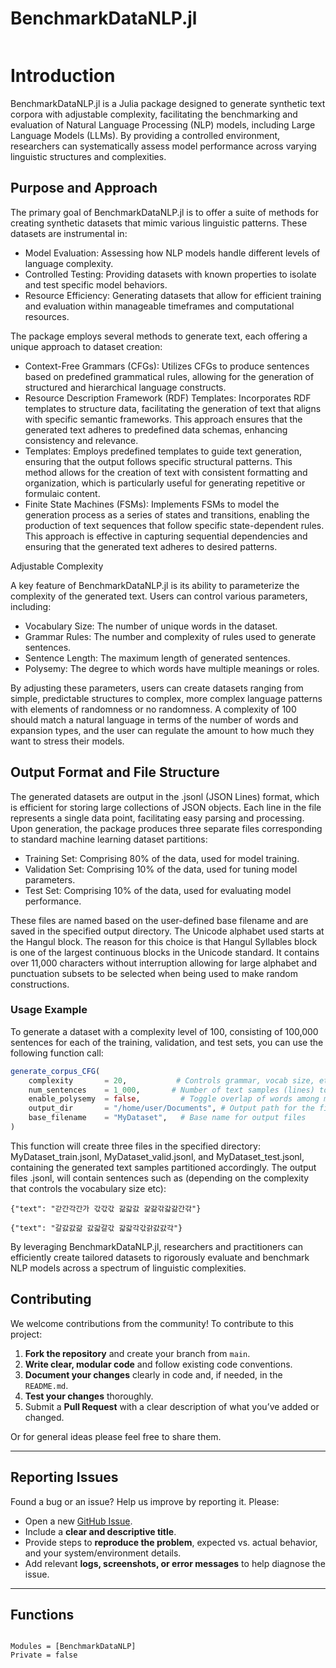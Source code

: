 # BenchmarkDataNLP.jl

```@contents

```

# Introduction

BenchmarkDataNLP.jl is a Julia package designed to generate synthetic text corpora with adjustable complexity, facilitating the benchmarking and evaluation of Natural Language Processing (NLP) models, including Large Language Models (LLMs). By providing a controlled environment, researchers can systematically assess model performance across varying linguistic structures and complexities.

## Purpose and Approach

The primary goal of BenchmarkDataNLP.jl is to offer a suite of methods for creating synthetic datasets that mimic various linguistic patterns. These datasets are instrumental in:

  - Model Evaluation: Assessing how NLP models handle different levels of language complexity.
  - Controlled Testing: Providing datasets with known properties to isolate and test specific model behaviors.
  - Resource Efficiency: Generating datasets that allow for efficient training and evaluation within manageable timeframes and computational resources.

The package employs several methods to generate text, each offering a unique approach to dataset creation:

  - Context-Free Grammars (CFGs): Utilizes CFGs to produce sentences based on predefined grammatical rules, allowing for the generation of structured and hierarchical language constructs.
  - Resource Description Framework (RDF) Templates: Incorporates RDF templates to structure data, facilitating the generation of text that aligns with specific semantic frameworks. This approach ensures that the generated text adheres to predefined data schemas, enhancing consistency and relevance.
  - Templates: Employs predefined templates to guide text generation, ensuring that the output follows specific structural patterns. This method allows for the creation of text with consistent formatting and organization, which is particularly useful for generating repetitive or formulaic content.
  - Finite State Machines (FSMs): Implements FSMs to model the generation process as a series of states and transitions, enabling the production of text sequences that follow specific state-dependent rules. This approach is effective in capturing sequential dependencies and ensuring that the generated text adheres to desired patterns.

Adjustable Complexity

A key feature of BenchmarkDataNLP.jl is its ability to parameterize the complexity of the generated text. Users can control various parameters, including:

  - Vocabulary Size: The number of unique words in the dataset.
  - Grammar Rules: The number and complexity of rules used to generate sentences.
  - Sentence Length: The maximum length of generated sentences.
  - Polysemy: The degree to which words have multiple meanings or roles.

By adjusting these parameters, users can create datasets ranging from simple, predictable structures to complex, more complex language patterns with elements of randomness or no randomness.
A complexity of 100 should match a natural language in terms of the number of words and expansion types, and the user can regulate the amount to how much they want to stress their models.

## Output Format and File Structure

The generated datasets are output in the .jsonl (JSON Lines) format, which is efficient for storing large collections of JSON objects. Each line in the file represents a single data point, facilitating easy parsing and processing.
Upon generation, the package produces three separate files corresponding to standard machine learning dataset partitions:

  - Training Set: Comprising 80% of the data, used for model training.
  - Validation Set: Comprising 10% of the data, used for tuning model parameters.
  - Test Set: Comprising 10% of the data, used for evaluating model performance.

These files are named based on the user-defined base filename and are saved in the specified output directory. The Unicode alphabet used starts at the Hangul block. The reason for this choice is that Hangul Syllables block is one of the largest continuous blocks in the Unicode standard. It contains over 11,000 characters without interruption allowing for large alphabet and punctuation subsets to be selected when being used to make random constructions.

### Usage Example

To generate a dataset with a complexity level of 100, consisting of 100,000 sentences for each of the training, validation, and test sets, you can use the following function call:

```julia
generate_corpus_CFG(
    complexity       = 20,           # Controls grammar, vocab size, etc.
    num_sentences    = 1_000,       # Number of text samples (lines) to generate for each file
    enable_polysemy  = false,         # Toggle overlap of words among multiple roles
    output_dir       = "/home/user/Documents", # Output path for the files
    base_filename    = "MyDataset",   # Base name for output files
)
```

This function will create three files in the specified directory: MyDataset_train.jsonl, MyDataset_valid.jsonl, and MyDataset_test.jsonl, containing the generated text samples partitioned accordingly.
The output files .jsonl, will contain sentences such as (depending on the complexity that controls the vocabulary size etc):
```
{"text": "갇간각간가 갃갃갃 갊갋갌 갍갊갂갋갊간갂"}

{"text": "갈갌갌갊 갌갋갈갃 갋갋각갃갉갌갌각"}
```

By leveraging BenchmarkDataNLP.jl, researchers and practitioners can efficiently create tailored datasets to rigorously evaluate and benchmark NLP models across a spectrum of linguistic complexities.


## Contributing

We welcome contributions from the community! To contribute to this project:

1. **Fork the repository** and create your branch from `main`.
2. **Write clear, modular code** and follow existing code conventions.
3. **Document your changes** clearly in code and, if needed, in the `README.md`.
4. **Test your changes** thoroughly.
5. Submit a **Pull Request** with a clear description of what you’ve added or changed.

Or for general ideas please feel free to share them.

---

## Reporting Issues

Found a bug or an issue? Help us improve by reporting it. Please:

- Open a new [GitHub Issue](https://github.com/mantzaris/BenchmarkDataNLP.jl/issues).
- Include a **clear and descriptive title**.
- Provide steps to **reproduce the problem**, expected vs. actual behavior, and your system/environment details.
- Add relevant **logs, screenshots, or error messages** to help diagnose the issue.

---


## Functions

```@index
```

```@autodocs
Modules = [BenchmarkDataNLP]
Private = false
```

